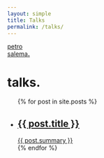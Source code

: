 ```yaml
---
layout: simple
title: Talks
permalink: /talks/
---
```


<a href="/" class="logo">
  petro<br/>
  salema<b>.</b>
</a>

<h1>talks<b>.</b></h1>

<ul class="posts">
{% for post in site.posts %}
  <li>
    <a class="post-link" href="{{ post.url | prepend: site.baseurl }}">
      <div class="bg" style="background-image: url({{ post.cover }})"></div>
      <div class="post-details">
        <h2>{{ post.title }}</h2>
        <div class="post-summary">{{ post.summary }}</div>
      </div>
    </a>
  </li>
{% endfor %}
</ul>

